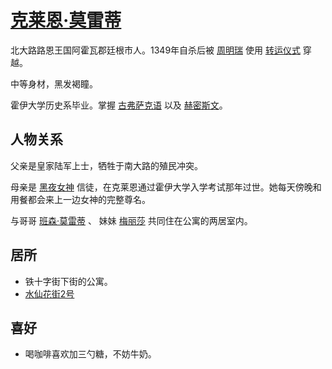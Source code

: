 # [克莱恩·莫雷蒂](../主角身份/克莱恩·莫雷蒂.md)

北大路路恩王国阿霍瓦郡廷根市人。1349年自杀后被 [周明瑞](../主角身份/周明瑞.md) 使用 [转运仪式](../仪式及秘术/转运仪式.md) 穿越。

中等身材，黑发褐瞳。

霍伊大学历史系毕业。掌握 [古弗萨克语](../语言/古弗萨克语.md) 以及 [赫密斯文](../语言/赫密斯文.md)。

## 人物关系

父亲是皇家陆军上士，牺牲于南大路的殖民冲突。

母亲是 [黑夜女神](../神明/黑夜女神.md) 信徒，在克莱恩通过霍伊大学入学考试那年过世。她每天傍晚和用餐都会来上一边女神的完整尊名。

与哥哥 [班森·莫雷蒂](班森·莫雷蒂.md) 、 妹妹 [梅丽莎](../人物/梅丽莎.md) 共同住在公寓的两居室内。

## 居所

+ 铁十字街下街的公寓。
+ [水仙花街2号](../特殊地点/水仙花街2号.md)

## 喜好

+ 喝咖啡喜欢加三勺糖，不妨牛奶。
